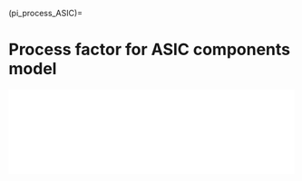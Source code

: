 <!--- Copyright (C) Matrisk GmbH 2022 -->

(pi_process_ASIC)=
# Process factor for ASIC components model

<iframe  class="no-x-scroll" style="width: 100%;" src="../../_static/interactivity/html/pi_processASIC.html" frameBorder="0" onload="this.style.height = this.contentWindow.document.documentElement.scrollHeight + 'px';"></iframe>